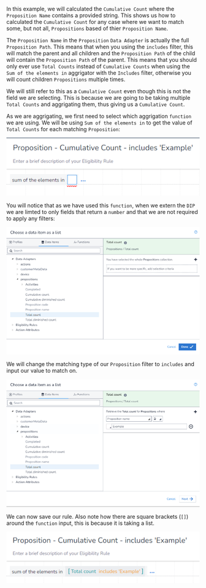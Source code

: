 In this example, we will calculated the `Cumulative Count` where the `Proposition Name` contains a provided string. This shows us how to calculated the `Cumulative Count` for any case where we want to match some, but not all, `Propositions` based of thier `Proposition Name`. 

The `Proposition Name` in the `Proposition` `Data Adapter` is actually the full `Proposition Path`. This means that when you using the `includes` filter, this will match the parent and all children and the `Proposition Path` of the child will contain the `Proposition Path` of the parent. This means that you should only ever use `Total Counts` instead of `Cumulative Counts` when using the `Sum of the elements in` aggrigator with the `Includes` filter, otherwise you will count children `Propositions` multiple times.

We will still refer to this as a `Cumulative Count` even though this is not the field we are selecting. This is because we are going to be taking multiple `Total Counts` and aggrigating them, thus giving us a `Cumulative Count`. 

As we are aggrigating, we first need to select which aggrigation `function` we are using. We will be using `Sum of the elements in` to get the value of `Total Counts` for each matching `Proposition`:

![](interest-proposition-count-cumulative-multiple_propositions-1.png)

You will notice that as we have used this `function`, when we extern the `DIP` we are limted to only fields that return a `number` and that we are not required to apply any filters:

![](interest-proposition-count-cumulative-multiple_propositions-2.png)

We will change the matching type of our `Proposition` filter to `includes` and input our value to match on.

![](interest-proposition-count-cumulative-multiple_propositions-3.png)

We can now save our rule. Also note how there are square brackets (`[]`) around the `function` input, this is because it is taking a list.

![](interest-proposition-count-cumulative-multiple_propositions-4.png)
